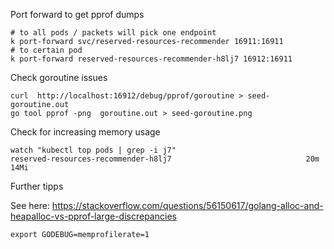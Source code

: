 Port forward to get pprof dumps
```
# to all pods / packets will pick one endpoint
k port-forward svc/reserved-resources-recommender 16911:16911
# to certain pod
k port-forward reserved-resources-recommender-h8lj7 16912:16911
```

Check goroutine issues
```
curl  http://localhost:16912/debug/pprof/goroutine > seed-goroutine.out
go tool pprof -png  goroutine.out > seed-goroutine.png
```

Check for increasing memory usage
```
watch "kubectl top pods | grep -i j7"
reserved-resources-recommender-h8lj7                              20m          14Mi
```


Further tipps

See here: https://stackoverflow.com/questions/56150617/golang-alloc-and-heapalloc-vs-pprof-large-discrepancies
```
export GODEBUG=memprofilerate=1
```